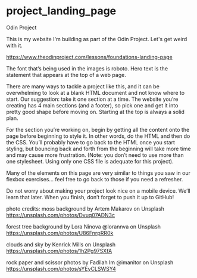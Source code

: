 # project_landing_page
Odin Project


This is my website I'm building as part of the Odin Project. Let's get weird with it.

https://www.theodinproject.com/lessons/foundations-landing-page

The font that’s being used in the images is roboto.
Hero text is the statement that appears at the top of a web page.


There are many ways to tackle a project like this, and it can be overwhelming to look at a blank HTML document and not know 
where to start. Our suggestion: take it one section at a time. The website you’re creating has 4 main sections (and a 
footer), so pick one and get it into pretty good shape before moving on. Starting at the top is always a solid plan.


For the section you’re working on, begin by getting all the content onto the page before beginning to style it. In other 
words, do the HTML and then do the CSS. You’ll probably have to go back to the HTML once you start styling, but bouncing 
back and forth from the beginning will take more time and may cause more frustration. (Note: you don’t need to use more than 
one stylesheet. Using only one CSS file is adequate for this project).

Many of the elements on this page are very similar to things you saw in our flexbox exercises… feel free to go back to 
those 
if you need a refresher.

Do not worry about making your project look nice on a mobile device. We’ll learn that later.
When you finish, don’t forget to push it up to GitHub!



photo credits:
moss background by Artem Makarov on Unsplash
https://unsplash.com/photos/Dvuq07ADN3c

forest tree background by Lora Ninova @lorannva on Unsplash
https://unsplash.com/photos/U86FnrpRR0k

clouds and sky by Kenrick Mills on Unsplash
https://unsplash.com/photos/1h2Pg97SXfA

rock paper and scissor photos by Fadilah Im @imanitor on Unsplash
https://unsplash.com/photos/sYEyCLSWSY4


